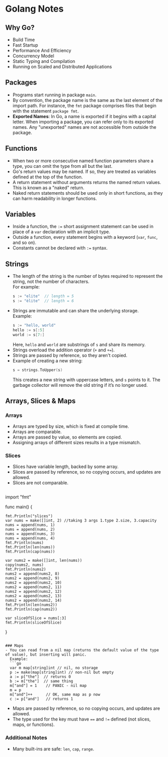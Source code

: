 
# Golang Notes

## Why Go?
- Build Time
- Fast Startup
- Performance And Efficiency
- Concurrency Model
- Static Typing and Compilation
- Running on Scaled and Distributed Applications

## Packages
- Programs start running in package `main`.
- By convention, the package name is the same as the last element of the import path. For instance, the `fmt` package comprises files that begin with the statement `package fmt`.
- **Exported Names**: In Go, a name is exported if it begins with a capital letter. When importing a package, you can refer only to its exported names. Any "unexported" names are not accessible from outside the package.

## Functions
- When two or more consecutive named function parameters share a type, you can omit the type from all but the last.
- Go's return values may be named. If so, they are treated as variables defined at the top of the function.
- A return statement without arguments returns the named return values. This is known as a "naked" return.
- Naked return statements should be used only in short functions, as they can harm readability in longer functions.

## Variables
- Inside a function, the `:=` short assignment statement can be used in place of a `var` declaration with an implicit type.
- Outside a function, every statement begins with a keyword (`var`, `func`, and so on).
- Constants cannot be declared with `:=` syntax.

## Strings
- The length of the string is the number of bytes required to represent the string, not the number of characters.  
  For example:
  ```go
  s := "elite"  // length = 5
  s := "èlite"  // length = 6
  ```
- Strings are immutable and can share the underlying storage.  
  Example:
  ```go
  s := "hello, world"
  hello := s[:5]
  world := s[7:]
  ```
  Here, `hello` and `world` are substrings of `s` and share its memory.
- Strings overload the addition operator (`+` and `+=`).
- Strings are passed by reference, so they aren't copied.
- Example of creating a new string:
  ```go
  s = strings.ToUpper(s) 
  ```
  This creates a new string with uppercase letters, and `s` points to it. The garbage collector will remove the old string if it’s no longer used.

## Arrays, Slices & Maps
### Arrays
- Arrays are typed by size, which is fixed at compile time.
- Arrays are comparable.
- Arrays are passed by value, so elements are copied.
- Assigning arrays of different sizes results in a type mismatch.

### Slices
- Slices have variable length, backed by some array.
- Slices are passed by reference, so no copying occurs, and updates are allowed.
- Slices are not comparable.
  ```package main

import "fmt"

func main() {

	fmt.Println("slices")
	var nums = make([]int, 2) //taking 3 args 1.type 2.size, 3.capacity
	nums = append(nums, 1)
	nums = append(nums, 2)
	nums = append(nums, 3)
	nums = append(nums, 4)
	fmt.Println(nums)
	fmt.Println(len(nums))
	fmt.Println(cap(nums))

	var nums2 = make([]int, len(nums))
	copy(nums2, nums)
	fmt.Println(nums2)
	nums2 = append(nums2, 8)
	nums2 = append(nums2, 9)
	nums2 = append(nums2, 10)
	nums2 = append(nums2, 11)
	nums2 = append(nums2, 12)
	nums2 = append(nums2, 13)
	nums2 = append(nums2, 14)
	fmt.Println(len(nums2))
	fmt.Println(cap(nums2))

	var sliceOfSlice = nums[:3]
	fmt.Println(sliceOfSlice)
} 
```

### Maps
- You can read from a nil map (returns the default value of the type of value), but inserting will panic.  
  Example:
  ```go
  var m map[string]int // nil, no storage
  p := make(map[string]int) // non-nil but empty
  a := p["the"]  // returns 0
  b := m["the"]  // same thing
  m["and"] = 1    // PANIC - nil map
  m = p
  m["and"]++      // OK, same map as p now
  c := p["and"]   // returns 1
  ```
- Maps are passed by reference, so no copying occurs, and updates are allowed.
- The type used for the key must have `==` and `!=` defined (not slices, maps, or functions).

### Additional Notes
- Many built-ins are safe: `len`, `cap`, `range`.
